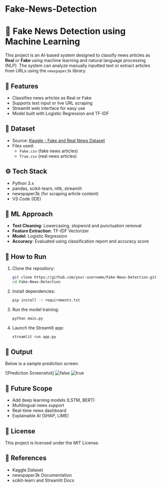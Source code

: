 # Fake-News-Detection
# 📰 Fake News Detection using Machine Learning

This project is an AI-based system designed to classify news articles as **Real** or **Fake** using machine learning and natural language processing (NLP). The system can analyze manually inputted text or extract articles from URLs using the `newspaper3k` library.

## 📌 Features

- Classifies news articles as Real or Fake
- Supports text input or live URL scraping
- Streamlit web interface for easy use
- Model built with Logistic Regression and TF-IDF

## 📂 Dataset

- Source: [Kaggle - Fake and Real News Dataset](https://www.kaggle.com/clmentbisaillon/fake-and-real-news-dataset)
- Files used:
  - `Fake.csv` (fake news articles)
  - `True.csv` (real news articles)

## ⚙️ Tech Stack

- Python 3.x
- pandas, scikit-learn, nltk, streamlit
- newspaper3k (for scraping article content)
- VS Code (IDE)

## 🧠 ML Approach

- **Text Cleaning**: Lowercasing, stopword and punctuation removal
- **Feature Extraction**: TF-IDF Vectorizer
- **Model**: Logistic Regression
- **Accuracy**: Evaluated using classification report and accuracy score

## 🚀 How to Run

1. Clone the repository:
   ```bash
   git clone https://github.com/your-username/Fake-News-Detection.git
   cd Fake-News-Detection
   ```

2. Install dependencies:
   ```bash
   pip install -r requirements.txt
   ```

3. Run the model training:
   ```bash
   python main.py
   ```

4. Launch the Streamlit app:
   ```bash
   streamlit run app.py
   ```

## 🧪 Output

Below is a sample prediction screen:

![Prediction Screenshot] ![false](https://github.com/user-attachments/assets/d7709d52-c0b4-4e5c-9d1d-8f3b0ef0489e)
                         ![true](https://github.com/user-attachments/assets/ee721843-baf2-4b6b-a051-e4a7b41f53c6)


## 🔮 Future Scope

- Add deep learning models (LSTM, BERT)
- Multilingual news support
- Real-time news dashboard
- Explainable AI (SHAP, LIME)

## 📄 License

This project is licensed under the MIT License.

## 🔗 References

- Kaggle Dataset
- newspaper3k Documentation
- scikit-learn and Streamlit Docs
